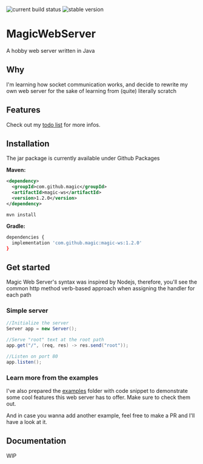 ![current build status](https://github.com/gugugiyu/MagicWebServer/actions/workflows/maven-push.yml/badge.svg)
![stable version](https://img.shields.io/badge/version-1.2.0-blue)

# MagicWebServer
A hobby web server written in Java

## Why
I'm learning how socket communication works, and decide to rewrite my own web server for the sake of learning from (quite) literally scratch

## Features
Check out my [todo list](./TodoList.md) for more infos.

## Installation

The jar package is currently available under Github Packages

**Maven:**

```xml
<dependency>
  <groupId>com.github.magic</groupId>
  <artifactId>magic-ws</artifactId>
  <version>1.2.0</version>
</dependency>
```

```shell
mvn install
```

**Gradle:**

```sh
dependencies {
  implementation 'com.github.magic:magic-ws:1.2.0'
}
```

## Get started
Magic Web Server's syntax was inspired by Nodejs, therefore, you'll see the common http method 
verb-based approach when assigning the handler for each path

### Simple server

```java
//Initialize the server      
Server app = new Server();

//Serve "root" text at the root path
app.get("/", (req, res) -> res.send("root"));

//Listen on port 80
app.listen();
```

### Learn more from the examples
I've also prepared the [examples](./examples) folder with code snippet to demonstrate some cool
features this web server has to offer. Make sure to check them out.

And in case you wanna add another example, feel free to make a PR and I'll have a look at it.

## Documentation

WIP
